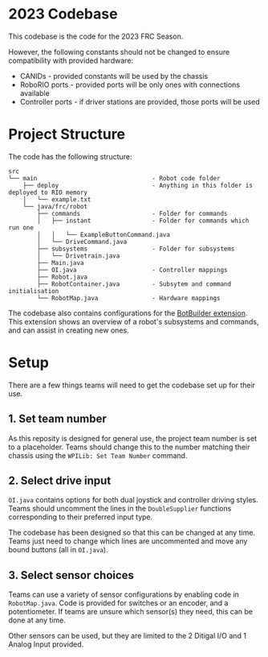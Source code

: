 # 2023 Codebase

This codebase is the code for the 2023 FRC Season.

However, the following constants should not be changed to ensure compatibility with provided hardware:
  - CANIDs - provided constants will be used by the chassis
  - RoboRIO ports - provided ports will be only ones with connections available
  - Controller ports - if driver stations are provided, those ports will be used

# Project Structure

The code has the following structure:

```
src
└── main                                - Robot code folder
    ├── deploy                          - Anything in this folder is deployed to RIO memory
    │   └── example.txt        
    └── java/frc/robot
        ├── commands                    - Folder for commands
        │   ├── instant                 - Folder for commands which run one
        │   │   └── ExampleButtonCommand.java
        │   └── DriveCommand.java
        ├── subsystems                  - Folder for subsystems
        │   └── Drivetrain.java
        ├── Main.java
        ├── OI.java                     - Controller mappings
        ├── Robot.java
        ├── RobotContainer.java         - Subsytem and command initialisation
        └── RobotMap.java               - Hardware mappings
```

The codebase  also contains configurations for the [BotBuilder extension](https://marketplace.visualstudio.com/items?itemName=gregk.botbuilder). This extension shows an overview of a robot's subsystems and commands, and can assist in creating new ones. 

# Setup

There are a few things teams will need to get the codebase set up for their use.

## 1. Set team number
As this reposity is designed for general use, the project team number is set to a placeholder. Teams should change this to the number matching their chassis using the `WPILib: Set Team Number` command.

## 2. Select drive input
`OI.java` contains options for both dual joystick and controller driving styles. Teams should uncomment the lines in the `DoubleSupplier` functions corresponding to their preferred input type.

The codebase has been designed so that this can be changed at any time. Teams just need to change which lines are uncommented and move any bound buttons (all in `OI.java`).

## 3. Select sensor choices
Teams can use a variety of sensor configurations by enabling code in `RobotMap.java`. Code is provided for switches or an encoder, and a potentiometer. If teams are unsure which sensor(s) they need, this can be done at any time.

Other sensors can be used, but they are limited to the 2 Ditigal I/O and 1 Analog Input provided.
